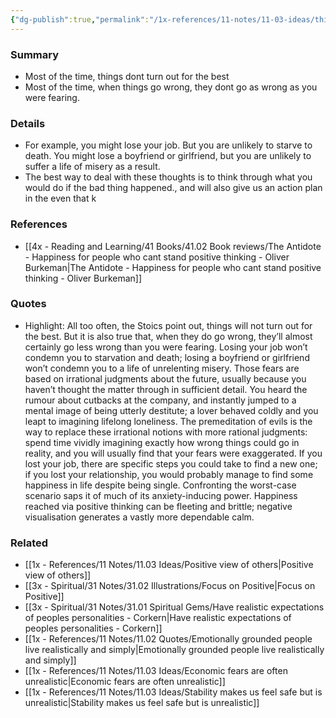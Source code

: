 ```yaml
---
{"dg-publish":true,"permalink":"/1x-references/11-notes/11-03-ideas/things-will-not-out-for-the-best-but-they-will-also-go-less-wrong-than-you-thought/","title":"Things will not out for the best, but they will also go less wrong than you thought.","created":"2023-11-30T19:13:59.000+03:00","updated":"2024-02-14T20:18:21.925+03:00"}
---
```



### Summary
- Most of the time, things dont turn out for the best
- Most of the time, when things go wrong, they dont go as wrong as you were fearing.

### Details
- For example, you might lose your job. But you are unlikely to starve to death. You might lose a boyfriend or girlfriend, but you are unlikely to suffer a life of misery as a result.
- The best way to deal with these thoughts is to think through what you would do if the bad thing happened., and will also give us an action plan in the even that k

### References
- [[4x - Reading and Learning/41 Books/41.02 Book reviews/The Antidote - Happiness for people who cant stand positive thinking - Oliver Burkeman\|The Antidote - Happiness for people who cant stand positive thinking - Oliver Burkeman]]

### Quotes
- Highlight:  All too often, the Stoics point out, things will not turn out for the best.
But it is also true that, when they do go wrong, they’ll almost certainly go less wrong than you were fearing. Losing your job won’t condemn you to starvation and death; losing a boyfriend or girlfriend won’t condemn you to a life of unrelenting misery. Those fears are based on irrational judgments about the future, usually because you haven’t thought the matter through in sufficient detail. You heard the rumour about cutbacks at the company, and instantly jumped to a mental image of being utterly destitute; a lover behaved coldly and you leapt to imagining lifelong loneliness. The premeditation of evils is the way to replace these irrational notions with more rational judgments: spend time vividly imagining exactly how wrong things could go in reality, and you will usually find that your fears were exaggerated. If you lost your job, there are specific steps you could take to find a new one; if you lost your relationship, you would probably manage to find some happiness in life despite being single. Confronting the worst-case scenario saps it of much of its anxiety-inducing power. Happiness reached via positive thinking can be fleeting and brittle; negative visualisation generates a vastly more dependable calm.


### Related
- [[1x - References/11 Notes/11.03 Ideas/Positive view of others\|Positive view of others]]
- [[3x - Spiritual/31 Notes/31.02 Illustrations/Focus on Positive\|Focus on Positive]]
- [[3x - Spiritual/31 Notes/31.01 Spiritual Gems/Have realistic expectations of peoples personalities - Corkern\|Have realistic expectations of peoples personalities - Corkern]]
- [[1x - References/11 Notes/11.02 Quotes/Emotionally grounded people live realistically and simply\|Emotionally grounded people live realistically and simply]]
- [[1x - References/11 Notes/11.03 Ideas/Economic fears are often unrealistic\|Economic fears are often unrealistic]]
- [[1x - References/11 Notes/11.03 Ideas/Stability makes us feel safe but is unrealistic\|Stability makes us feel safe but is unrealistic]]